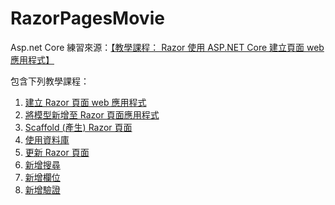 # RazorPagesMovie

Asp.net Core
練習來源：<a href="https://docs.microsoft.com/zh-tw/aspnet/core/tutorials/razor-pages/?view=aspnetcore-5.0">【教學課程： Razor 使用 ASP.NET Core 建立頁面 web 應用程式】</a>

包含下列教學課程：
<ol>
<li><a href="https://docs.microsoft.com/zh-tw/aspnet/core/tutorials/razor-pages/razor-pages-start?view=aspnetcore-5.0" data-linktype="relative-path">建立 Razor 頁面 web 應用程式</a></li>
<li><a href="https://docs.microsoft.com/zh-tw/aspnet/core/tutorials/razor-pages/model?view=aspnetcore-5.0" data-linktype="relative-path">將模型新增至 Razor 頁面應用程式</a></li>
<li><a href="https://docs.microsoft.com/zh-tw/aspnet/core/tutorials/razor-pages/page?view=aspnetcore-5.0" data-linktype="relative-path">Scaffold (產生) Razor 頁面</a></li>
<li><a href="https://docs.microsoft.com/zh-tw/aspnet/core/tutorials/razor-pages/sql?view=aspnetcore-5.0" data-linktype="relative-path">使用資料庫</a></li>
<li><a href="https://docs.microsoft.com/zh-tw/aspnet/core/tutorials/razor-pages/da1?view=aspnetcore-5.0" data-linktype="relative-path">更新 Razor 頁面</a></li>
<li><a href="https://docs.microsoft.com/zh-tw/aspnet/core/tutorials/razor-pages/search?view=aspnetcore-5.0" data-linktype="relative-path">新增搜尋</a></li>
<li><a href="https://docs.microsoft.com/zh-tw/aspnet/core/tutorials/razor-pages/new-field?view=aspnetcore-5.0" data-linktype="relative-path">新增欄位</a></li>
<li><a href="https://docs.microsoft.com/zh-tw/aspnet/core/tutorials/razor-pages/validation?view=aspnetcore-5.0" data-linktype="relative-path">新增驗證</a></li>
</ol>
